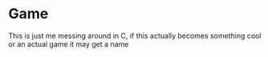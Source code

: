 # Game
This is just me messing around in C, if this actually becomes something cool or an actual game it may get a name 
